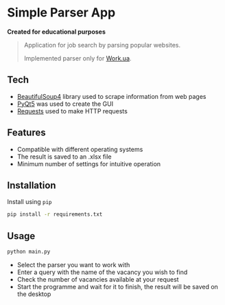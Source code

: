 # Simple Parser App

**Created for educational purposes**

> Application for job search by parsing popular websites.
> 
> Implemented parser only for  [Work.ua].

## Tech

- [BeautifulSoup4] library used to scrape information from web pages
- [PyQt5] was used to create the GUI
- [Requests] used to make HTTP requests

## Features

- Compatible with different operating systems
- The result is saved to an .xlsx file
- Minimum number of settings for intuitive operation

## Installation

Install using `pip`

``` bash
pip install -r requirements.txt
```

## Usage

``` bash
python main.py
```

- Select the parser you want to work with
- Enter a query with the name of the vacancy you wish to find
- Check the number of vacancies available at your request
- Start the programme and wait for it to finish, the result will be saved on the desktop






[BeautifulSoup4]: https://www.crummy.com/software/BeautifulSoup/
[PyQt5]: https://www.riverbankcomputing.com/software/pyqt/
[Requests]: https://requests.readthedocs.io/en/latest/
[Work.ua]: https://www.work.ua/
